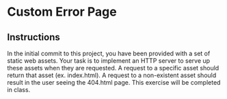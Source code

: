 # Custom Error Page

## Instructions
In the initial commit to this project, you have been provided with a set of static web assets. 
Your task is to implement an HTTP server to serve up these assets when they are requested. 
A request to a specific asset should return that asset (ex. index.html). A request to a non-existent 
asset should result in the user seeing the 404.html page. 
This exercise will be completed in class.
